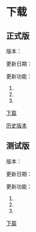 # 下载
## 正式版
版本：

更新日期：

更新功能：

1. 
2. 
3. 

[下载]()

[历史版本](./versiones)

## 测试版
版本：

更新日期：

更新功能：

1. 
2. 
3. 

[下载]()

